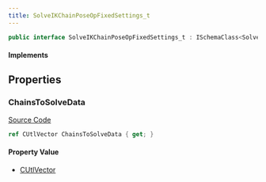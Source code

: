```yaml
---
title: SolveIKChainPoseOpFixedSettings_t
---
```


```csharp
public interface SolveIKChainPoseOpFixedSettings_t : ISchemaClass<SolveIKChainPoseOpFixedSettings_t>, ISchemaField, ISchemaClass, INativeHandle
```

#### Implements

## Properties

### ChainsToSolveData

[Source Code](https://github.com/swiftly-solution/swiftlys2/blob/beta/managed/src/SwiftlyS2.Generated/Schemas/Interfaces/SolveIKChainPoseOpFixedSettings_t.cs#L17)

```csharp
ref CUtlVector ChainsToSolveData { get; }
```

#### Property Value

- [CUtlVector](/docs/api/)

